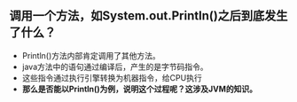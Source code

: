 ## 调用一个方法，如System.out.Println()之后到底发生了什么？

- Println()方法内部肯定调用了其他方法。
- java方法中的语句通过编译后，产生的是字节码指令。
- 这些指令通过执行引擎转换为机器指令，给CPU执行
- **那么是否能以Println()为例，说明这个过程呢？这涉及JVM的知识。**